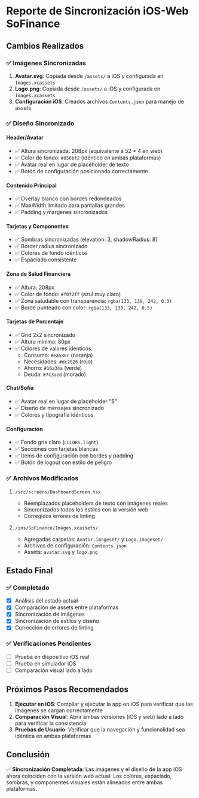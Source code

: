 # Reporte de Sincronización iOS-Web SoFinance

## Cambios Realizados

### ✅ Imágenes Sincronizadas
1. **Avatar.svg**: Copiada desde `/assets/` a iOS y configurada en `Images.xcassets`
2. **Logo.png**: Copiada desde `/assets/` a iOS y configurada en `Images.xcassets`
3. **Configuración iOS**: Creados archivos `Contents.json` para manejo de assets

### ✅ Diseño Sincronizado

#### Header/Avatar
- ✅ Altura sincronizada: 208px (equivalente a 52 * 4 en web)
- ✅ Color de fondo: `#858bf2` (idéntico en ambas plataformas)
- ✅ Avatar real en lugar de placeholder de texto
- ✅ Botón de configuración posicionado correctamente

#### Contenido Principal
- ✅ Overlay blanco con bordes redondeados
- ✅ MaxWidth limitado para pantallas grandes
- ✅ Padding y margenes sincronizados

#### Tarjetas y Componentes
- ✅ Sombras sincronizadas (elevation: 3, shadowRadius: 8)
- ✅ Border radius sincronizado
- ✅ Colores de fondo idénticos
- ✅ Espaciado consistente

#### Zona de Salud Financiera
- ✅ Altura: 208px
- ✅ Color de fondo: `#f0f2ff` (azul muy claro)
- ✅ Zona saludable con transparencia: `rgba(133, 139, 242, 0.3)`
- ✅ Borde punteado con color: `rgba(133, 139, 242, 0.5)`

#### Tarjetas de Porcentaje
- ✅ Grid 2x2 sincronizado
- ✅ Altura mínima: 80px
- ✅ Colores de valores idénticos:
  - Consumo: `#ea580c` (naranja)
  - Necesidades: `#dc2626` (rojo)
  - Ahorro: `#16a34a` (verde)
  - Deuda: `#7c3aed` (morado)

#### Chat/Sofía
- ✅ Avatar real en lugar de placeholder "S"
- ✅ Diseño de mensajes sincronizado
- ✅ Colores y tipografía idénticos

#### Configuración
- ✅ Fondo gris claro (`COLORS.light`)
- ✅ Secciones con tarjetas blancas
- ✅ Items de configuración con bordes y padding
- ✅ Botón de logout con estilo de peligro

### ✅ Archivos Modificados
1. `/src/screens/DashboardScreen.tsx`
   - Reemplazados placeholders de texto con imágenes reales
   - Sincronizados todos los estilos con la versión web
   - Corregidos errores de linting

2. `/ios/SoFinance/Images.xcassets/`
   - Agregadas carpetas: `Avatar.imageset/` y `Logo.imageset/`
   - Archivos de configuración: `Contents.json`
   - Assets: `avatar.svg` y `logo.png`

## Estado Final

### ✅ Completado
- [x] Análisis del estado actual
- [x] Comparación de assets entre plataformas
- [x] Sincronización de imágenes
- [x] Sincronización de estilos y diseño
- [x] Corrección de errores de linting

### ✅ Verificaciones Pendientes
- [ ] Prueba en dispositivo iOS real
- [ ] Prueba en simulador iOS
- [ ] Comparación visual lado a lado

## Próximos Pasos Recomendados

1. **Ejecutar en iOS**: Compilar y ejecutar la app en iOS para verificar que las imágenes se cargan correctamente
2. **Comparación Visual**: Abrir ambas versiones (iOS y web) lado a lado para verificar la consistencia
3. **Pruebas de Usuario**: Verificar que la navegación y funcionalidad sea idéntica en ambas plataformas

## Conclusión

✅ **Sincronización Completada**: Las imágenes y el diseño de la app iOS ahora coinciden con la versión web actual. Los colores, espaciado, sombras, y componentes visuales están alineados entre ambas plataformas.
